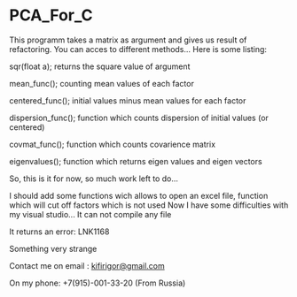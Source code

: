 # PCA_For_C
This programm takes a matrix as argument and gives us result of refactoring.
You can acces to different methods...
Here is some listing:

sqr(float a); returns the square value of argument

mean_func(); counting mean values of each factor

centered_func(); initial values minus mean values for each factor

dispersion_func(); function which counts dispersion of initial values (or centered)

covmat_func(); function which counts covarience matrix

eigenvalues(); function which returns eigen values and eigen vectors


So, this is it for now, so much work left to do... 

I should add some functions wich allows to open an excel file, function which will cut off factors which is not used
Now I have some difficulties with my visual studio... It can not compile any file

It returns an error: LNK1168

Something very strange

Contact me on email : kifirigor@gmail.com

On my phone: +7(915)-001-33-20 (From Russia)
